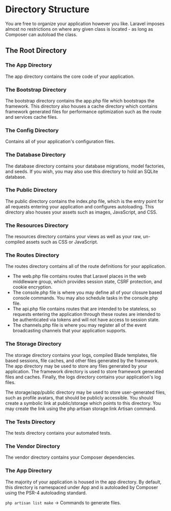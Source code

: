 # Directory Structure

You are free to organize your application however you like. Laravel imposes almost no restrictions on where any given class is located - as long as Composer can autoload the class.

## The Root Directory

### The App Directory

The app directory contains the core code of your application.

### The Bootstrap Directory

The bootstrap directory contains the app.php file which bootstraps the framework. This directory also houses a cache directory which contains framework generated files for performance optimization such as the route and services cache files.

### The Config Directory

Contains all of your application's configuration files.

### The Database Directory

The database directory contains your database migrations, model factories, and seeds. If you wish, you may also use this directory to hold an SQLite database.

### The Public Directory

The public directory contains the index.php file, which is the entry point for all requests entering your application and configures autoloading. This directory also houses your assets such as images, JavaScript, and CSS.

### The Resources Directory

The resources directory contains your views as well as your raw, un-compiled assets such as CSS or JavaScript.


### The Routes Directory

The routes directory contains all of the route definitions for your application.

- The web.php file contains routes that Laravel places in the web middleware group, which provides session state, CSRF protection, and cookie encryption.
- The console.php file is where you may define all of your closure based console commands. You may also schedule tasks in the console.php file.
- The api.php file contains routes that are intended to be stateless, so requests entering the application through these routes are intended to be authenticated via tokens and will not have access to session state.
- The channels.php file is where you may register all of the event broadcasting channels that your application supports.

### The Storage Directory

The storage directory contains your logs, compiled Blade templates, file based sessions, file caches, and other files generated by the framework. The app directory may be used to store any files generated by your application. The framework directory is used to store framework generated files and caches. Finally, the logs directory contains your application's log files.

The storage/app/public directory may be used to store user-generated files, such as profile avatars, that should be publicly accessible. You should create a symbolic link at public/storage which points to this directory. You may create the link using the php artisan storage:link Artisan command.

### The Tests Directory

The tests directory contains your automated tests.


### The Vendor Directory

The vendor directory contains your Composer dependencies.


### The App Directory

The majority of your application is housed in the app directory. By default, this directory is namespaced under App and is autoloaded by Composer using the PSR-4 autoloading standard.


`php artisan list make` -> Commands to generate files.
